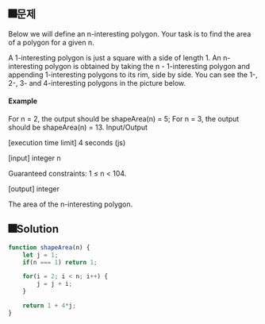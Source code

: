 ## 🎆문제
Below we will define an n-interesting polygon. Your task is to find the area of a polygon for a given n.

A 1-interesting polygon is just a square with a side of length 1. An n-interesting polygon is obtained by taking the n - 1-interesting polygon and appending 1-interesting polygons to its rim, side by side. You can see the 1-, 2-, 3- and 4-interesting polygons in the picture below.



#### Example

For n = 2, the output should be
shapeArea(n) = 5;
For n = 3, the output should be
shapeArea(n) = 13.
Input/Output

[execution time limit] 4 seconds (js)

[input] integer n

Guaranteed constraints:
1 ≤ n < 104.

[output] integer

The area of the n-interesting polygon.


## 🎆Solution

```js
function shapeArea(n) {
    let j = 1;
    if(n === 1) return 1;

    for(i = 2; i < n; i++) {
        j = j + i;
    }

    return 1 + 4*j;
}
```
